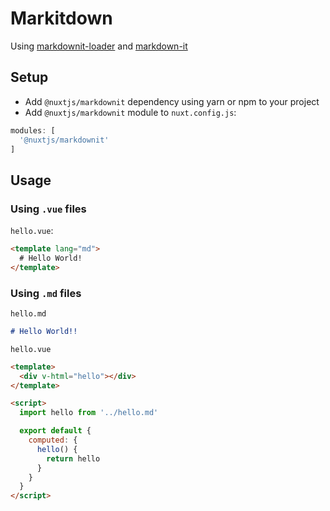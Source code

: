 # Markitdown

Using [markdownit-loader](https://github.com/BlueOakJS/markdownit-loader) and [markdown-it](https://github.com/markdown-it/markdown-it)

## Setup
 
- Add `@nuxtjs/markdownit` dependency using yarn or npm to your project
- Add `@nuxtjs/markdownit` module to `nuxt.config.js`:

```js
modules: [
  '@nuxtjs/markdownit'
]
```

## Usage

### Using `.vue` files

`hello.vue`:
```html
<template lang="md">
  # Hello World!
</template>
```

### Using `.md` files

`hello.md`
```md
# Hello World!!
```

`hello.vue`
```html
<template>
  <div v-html="hello"></div>
</template>

<script>
  import hello from '../hello.md'

  export default {
    computed: {
      hello() {
        return hello
      }
    }
  }
</script>
```
